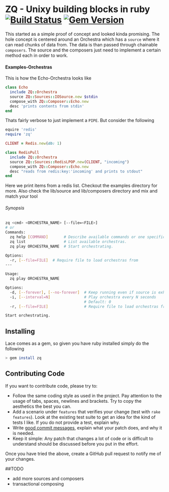 ZQ - Unixy building blocks in ruby  [![Build Status](https://travis-ci.org/kairichard/zq.png?branch=master)](https://travis-ci.org/kairichard/zq) [![Gem Version](https://badge.fury.io/rb/zq.png)](https://badge.fury.io/rb/zq)
========
This started as a simple proof of concept and looked kinda promising.
The hole concept is centered around an Orchestra which has a `source` where it can
read chunks of data from. The data is than passed through chainable `composers`.
The source and the composers just need to implement a certain method each in order to work.

#### Examples-Orchestras
This is how the Echo-Orchestra looks like
```ruby
class Echo
  include ZQ::Orchestra
  source ZQ::Sources::IOSource.new $stdin
  compose_with ZQ::Composer::Echo.new
  desc 'prints contents from stdin'
end
```
Thats fairly verbose to just implement a `PIPE`. But consider the following
```ruby
equire 'redis'
require 'zq'

CLIENT = Redis.new(db: 1)

class RedisPull
  include ZQ::Orchestra
  source ZQ::Sources::RedisLPOP.new(CLIENT, "incoming")
  compose_with ZQ::Composer::Echo.new
  desc "reads from redis:key:'incoming' and prints to stdout"
end
```
Here we print items from a redis list. Checkout the examples directory for more.
Also check the lib/source and lib/composers directory and mix and match your tool

###### Synopsis
```bash
zq <cmd> <ORCHESTRA_NAME> [--file=<FILE>]
# or
Commands:
  zq help [COMMAND]       # Describe available commands or one specific command
  zq list                 # List available orchestras.
  zq play ORCHESTRA_NAME  # Start orchestrating.

Options:
  -r, [--file=FILE]  # Require file to load orchestras from
---

Usage:
  zq play ORCHESTRA_NAME

Options:
  -d, [--forever], [--no-forever]  # Keep running even if source is exhausted
  -i, [--interval=N]               # Play orchestra every N seconds
                                   # Default: 0
  -r, [--file=FILE]                # Require file to load orchestras from

Start orchestrating.
```
Installing
-------------
Lace comes as a gem, so given you have ruby installed simply do the following
```bash
> gem install zq
```

## Contributing Code

If you want to contribute code, please try to:

* Follow the same coding style as used in the project. Pay attention to the
  usage of tabs, spaces, newlines and brackets. Try to copy the aesthetics the
  best you can.
* Add a scenario under `features` that verifies your change (test with `rake features`). Look at the existing test
  suite to get an idea for the kind of tests I like. If you do not provide a
  test, explain why.
* Write [good commit messages](http://tbaggery.com/2008/04/19/a-note-about-git-commit-messages.html),
  explain what your patch does, and why it is needed.
* Keep it simple: Any patch that changes a lot of code or is difficult to
  understand should be discussed before you put in the effort.

Once you have tried the above, create a GitHub pull request to notify me of your
changes.

##TODO
  * add more sources and composers
  * transactional composing
